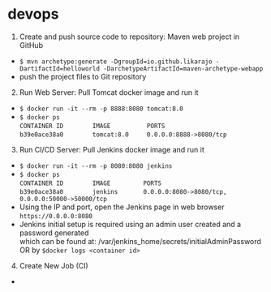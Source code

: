 # devops
1. Create and push source code to repository: Maven web project in GitHub
* `$ mvn archetype:generate -DgroupId=io.github.likarajo -DartifactId=helloworld -DarchetypeArtifactId=maven-archetype-webapp`
* push the project files to Git repository

2. Run Web Server: Pull Tomcat docker image and run it
* `$ docker run -it --rm -p 8888:8080 tomcat:8.0`
* `$ docker ps`  
`CONTAINER ID        IMAGE          PORTS`  
`b39e0ace38a0        tomcat:8.0     0.0.0.0:8888->8080/tcp`

3. Run CI/CD Server: Pull Jenkins docker image and run it
* `$ docker run -it --rm -p 8080:8080 jenkins`    
* `$ docker ps`  
`CONTAINER ID        IMAGE         PORTS`  
`b39e0ace38a0        jenkins       0.0.0.0:8080->8080/tcp, 0.0.0.0:50000->50000/tcp`
* Using the IP and port, open the Jenkins page in web browser    
`https://0.0.0.0:8080`
* Jenkins initial setup is required using an admin user created and a password generated   
which can be found at: /var/jenkins_home/secrets/initialAdminPassword OR by `$docker logs <container id>`

4. Create New Job (CI)
* 

